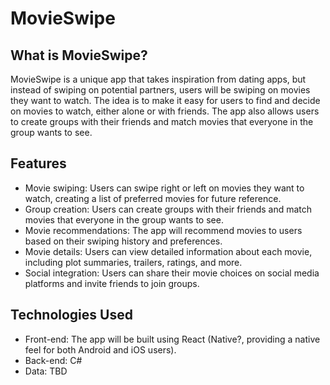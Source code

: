 # MovieSwipe

## What is MovieSwipe?
MovieSwipe is a unique app that takes inspiration from dating apps, but instead of swiping on potential partners, users will be swiping on movies they want to watch. The idea is to make it easy for users to find and decide on movies to watch, either alone or with friends. The app also allows users to create groups with their friends and match movies that everyone in the group wants to see.

## Features
* Movie swiping: Users can swipe right or left on movies they want to watch, creating a list of preferred movies for future reference.
* Group creation: Users can create groups with their friends and match movies that everyone in the group wants to see.
* Movie recommendations: The app will recommend movies to users based on their swiping history and preferences.
* Movie details: Users can view detailed information about each movie, including plot summaries, trailers, ratings, and more.
* Social integration: Users can share their movie choices on social media platforms and invite friends to join groups.

## Technologies Used
* Front-end: The app will be built using React (Native?, providing a native feel for both Android and iOS users).
* Back-end: C#
* Data: TBD

